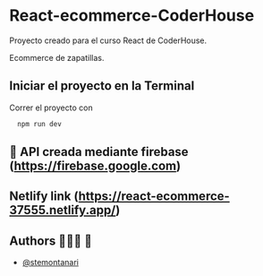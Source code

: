 # React-ecommerce-CoderHouse

Proyecto creado para el curso React de CoderHouse.

Ecommerce de zapatillas.


## Iniciar el proyecto en la Terminal

Correr el proyecto con

```bash
  npm run dev
```

## 🔨 API creada mediante firebase (https://firebase.google.com)

## Netlify link (https://react-ecommerce-37555.netlify.app/)

## Authors 👨🏼‍💻 🚀

- [@stemontanari](https://github.com/stemontanari)